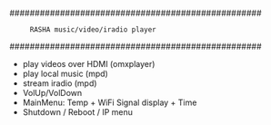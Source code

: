 ##################################################

         RASHA music/video/iradio player   

##################################################

* play videos over HDMI (omxplayer)
* play local music (mpd)
* stream iradio (mpd)
* VolUp/VolDown
* MainMenu: Temp + WiFi Signal display + Time
* Shutdown / Reboot / IP menu
